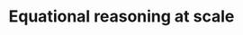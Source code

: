 ---
title: Equational reasoning at scale
url: http://www.haskellforall.com/2014/07/equational-reasoning-at-scale.html
authors:
- Gabriel Gonzalez
type: article
tags:
- equational reasoning
- monoids
doHaskell-type: blog post
dohaskell-year: 2014
---